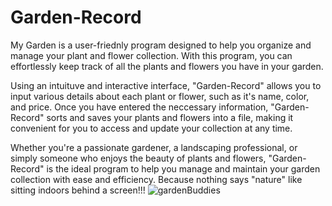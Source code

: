 # Garden-Record
My Garden is a user-friednly program designed to help you organize and manage your plant and flower collection. With this program, you can effortlessly keep track of all the plants and flowers you have in your garden. 

Using an intuituve and interactive interface, "Garden-Record" allows you to input various details about each plant or flower, such as it's name, color, and price. Once you have entered the neccessary information, "Garden-Record"  sorts and saves your plants and flowers into a file, making it convenient for you to access and update your collection at any time. 

Whether you're a passionate gardener, a landscaping professional, or simply someone who enjoys the beauty of plants and flowers, "Garden-Record" is the ideal program to help you manage and maintain your garden collection with ease and efficiency. 
Because nothing says "nature" like sitting indoors behind a screen!!! 
![gardenBuddies](https://github.com/miss-maven/Garden-Buddies/assets/107432007/4df249e7-c836-4a07-905c-785360364269)
